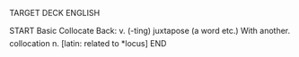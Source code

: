 TARGET DECK
ENGLISH

START
Basic
Collocate
Back: v. (-ting) juxtapose (a word etc.) With another.  collocation n. [latin: related to *locus]
END
